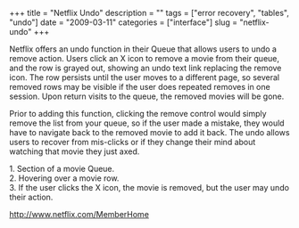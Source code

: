 +++
title = "Netflix Undo"
description = ""
tags = ["error recovery", "tables", "undo"]
date = "2009-03-11"
categories = ["interface"]
slug = "netflix-undo"
+++


<p>Netflix offers an undo function in their Queue that allows users to undo a remove action. Users click an X icon to remove a movie from their queue, and the row is grayed out, showing an undo text link replacing the remove icon. The row persists until the user moves to a different page, so several removed rows may be visible if the user does repeated removes in one session. Upon return visits to the queue, the removed movies will be gone.</p>
<p>Prior to adding this function, clicking the remove control would simply remove the list from your queue, so if the user made a mistake, they would have to navigate back to the removed movie to add it back. The undo allows users to recover from mis-clicks or if they change their mind about watching that movie they just axed. </p>
<div id="screens-full" class="clear"><div class="caption">1. Section of a movie Queue.</div><div class="fullimg clear"><a href="http://media.konigi.com/interface/netflix-undo-1.png" class="group" rel="group" title="1. Section of a movie Queue."><img src="http://media.konigi.com/interface/netflix-undo-1.png" alt="" class="img-responsive"></a></div></div><div id="screens-full" class="clear"><div class="caption">2. Hovering over a movie row.</div><div class="fullimg clear"><a href="http://media.konigi.com/interface/netflix-undo-2.png" class="group" rel="group" title="2. Hovering over a movie row."><img src="http://media.konigi.com/interface/netflix-undo-2.png" alt="" class="img-responsive"></a></div></div><div id="screens-full" class="clear"><div class="caption">3. If the user clicks the X icon, the movie is removed, but the user may undo their action.</div><div class="fullimg clear"><a href="http://media.konigi.com/interface/netflix-undo-3.png" class="group" rel="group" title="3. If the user clicks the X icon, the movie is removed, but the user may undo their action."><img src="http://media.konigi.com/interface/netflix-undo-3.png" alt="" class="img-responsive"></a></div></div>        
<p><a href="http://www.netflix.com/MemberHome">http://www.netflix.com/MemberHome</a></p>


